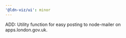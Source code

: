 ```yaml
---
'@ldn-viz/ui': minor
---
```


ADD: Utility function for easy posting to node-mailer on apps.london.gov.uk.
